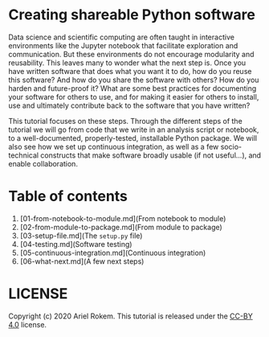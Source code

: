 # Creating shareable Python software

Data science and scientific computing are often taught in interactive
environments like the Jupyter notebook that facilitate exploration and
communication. But these environments do not encourage modularity and
reusability. This leaves many to wonder what the next step is. Once you have
written software that does what you want it to do, how do you reuse this
software? And how do you share the software with others? How do you harden and
future-proof it? What are some best practices for documenting your software for
others to use, and for making it easier for others to install, use and
ultimately contribute back to the software that you have written?

This tutorial focuses on these steps. Through the different steps of the
tutorial we will go from code that we write in an analysis script or notebook,
to a well-documented, properly-tested, installable Python package. We will also
see how we set up continuous integration, as well as a few socio-technical
constructs that make software broadly usable (if not useful...), and enable
collaboration.

# Table of contents

1. [01-from-notebook-to-module.md](From notebook to module)
1. [02-from-module-to-package.md](From module to package)
1. [03-setup-file.md](The `setup.py` file)
1. [04-testing.md](Software testing)
1. [05-continuous-integration.md](Continuous integration)
1. [06-what-next.md](A few next steps)

# LICENSE

Copyright (c) 2020 Ariel Rokem. This tutorial is released under the [CC-BY
4.0](https://creativecommons.org/licenses/by/4.0/) license.